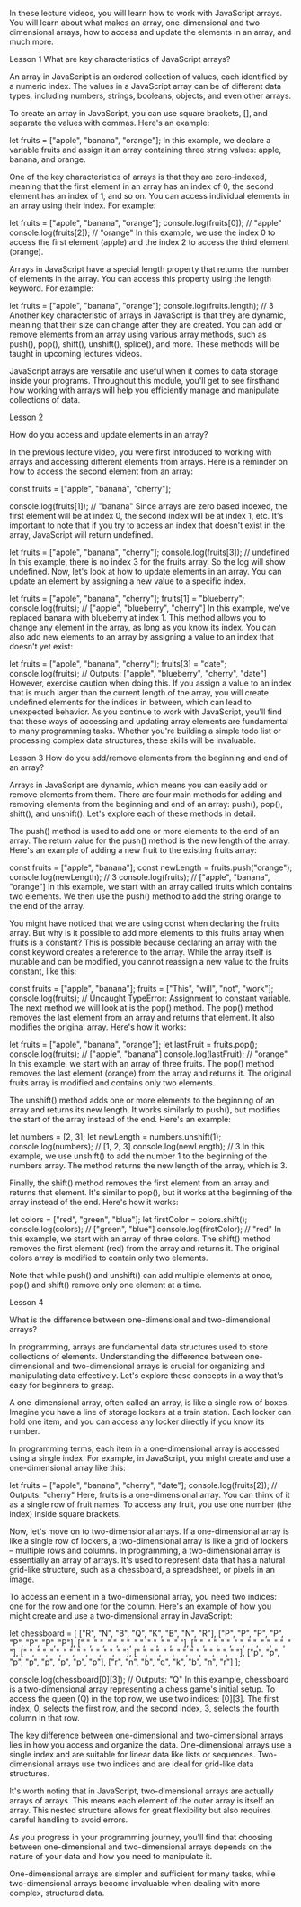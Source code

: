 In these lecture videos, you will learn how to work with JavaScript arrays. You will learn about what makes an array, one-dimensional and two-dimensional arrays, how to access and update the elements in an array, and much more.

Lesson 1
What are key characteristics of JavaScript arrays?

An array in JavaScript is an ordered collection of values, each identified by a numeric index. The values in a JavaScript array can be of different data types, including numbers, strings, booleans, objects, and even other arrays.

To create an array in JavaScript, you can use square brackets, [], and separate the values with commas. Here's an example:

let fruits = ["apple", "banana", "orange"];
In this example, we declare a variable fruits and assign it an array containing three string values: apple, banana, and orange.

One of the key characteristics of arrays is that they are zero-indexed, meaning that the first element in an array has an index of 0, the second element has an index of 1, and so on. You can access individual elements in an array using their index. For example:

let fruits = ["apple", "banana", "orange"];
console.log(fruits[0]); // "apple"
console.log(fruits[2]); // "orange"
In this example, we use the index 0 to access the first element (apple) and the index 2 to access the third element (orange).

Arrays in JavaScript have a special length property that returns the number of elements in the array. You can access this property using the length keyword. For example:

let fruits = ["apple", "banana", "orange"];
console.log(fruits.length); // 3
Another key characteristic of arrays in JavaScript is that they are dynamic, meaning that their size can change after they are created. You can add or remove elements from an array using various array methods, such as push(), pop(), shift(), unshift(), splice(), and more. These methods will be taught in upcoming lectures videos.

JavaScript arrays are versatile and useful when it comes to data storage inside your programs. Throughout this module, you'll get to see firsthand how working with arrays will help you efficiently manage and manipulate collections of data.

Lesson 2


How do you access and update elements in an array?

In the previous lecture video, you were first introduced to working with arrays and accessing different elements from arrays. Here is a reminder on how to access the second element from an array:

const fruits = ["apple", "banana", "cherry"];

console.log(fruits[1]); // "banana"
Since arrays are zero based indexed, the first element will be at index 0, the second index will be at index 1, etc. It's important to note that if you try to access an index that doesn't exist in the array, JavaScript will return undefined.

let fruits = ["apple", "banana", "cherry"];
console.log(fruits[3]); // undefined
In this example, there is no index 3 for the fruits array. So the log will show undefined. Now, let's look at how to update elements in an array. You can update an element by assigning a new value to a specific index.

let fruits = ["apple", "banana", "cherry"];
fruits[1] = "blueberry";
console.log(fruits); // ["apple", "blueberry", "cherry"]
In this example, we've replaced banana with blueberry at index 1. This method allows you to change any element in the array, as long as you know its index. You can also add new elements to an array by assigning a value to an index that doesn't yet exist:

let fruits = ["apple", "banana", "cherry"];
fruits[3] = "date";
console.log(fruits); // Outputs: ["apple", "blueberry", "cherry", "date"]
However, exercise caution when doing this. If you assign a value to an index that is much larger than the current length of the array, you will create undefined elements for the indices in between, which can lead to unexpected behavior. As you continue to work with JavaScript, you'll find that these ways of accessing and updating array elements are fundamental to many programming tasks. Whether you're building a simple todo list or processing complex data structures, these skills will be invaluable.

Lesson 3
How do you add/remove elements from the beginning and end of an array?

Arrays in JavaScript are dynamic, which means you can easily add or remove elements from them. There are four main methods for adding and removing elements from the beginning and end of an array: push(), pop(), shift(), and unshift(). Let's explore each of these methods in detail.

The push() method is used to add one or more elements to the end of an array. The return value for the push() method is the new length of the array. Here's an example of adding a new fruit to the existing fruits array:

const fruits = ["apple", "banana"];
const newLength = fruits.push("orange");
console.log(newLength); // 3
console.log(fruits); // ["apple", "banana", "orange"]
In this example, we start with an array called fruits which contains two elements. We then use the push() method to add the string orange to the end of the array.

You might have noticed that we are using const when declaring the fruits array. But why is it possible to add more elements to this fruits array when fruits is a constant? This is possible because declaring an array with the const keyword creates a reference to the array. While the array itself is mutable and can be modified, you cannot reassign a new value to the fruits constant, like this:

const fruits = ["apple", "banana"];
fruits = ["This", "will", "not", "work"];
console.log(fruits); // Uncaught TypeError: Assignment to constant variable. 
The next method we will look at is the pop() method. The pop() method removes the last element from an array and returns that element. It also modifies the original array. Here's how it works:

let fruits = ["apple", "banana", "orange"];
let lastFruit = fruits.pop();
console.log(fruits); // ["apple", "banana"]
console.log(lastFruit); // "orange"
In this example, we start with an array of three fruits. The pop() method removes the last element (orange) from the array and returns it. The original fruits array is modified and contains only two elements.

The unshift() method adds one or more elements to the beginning of an array and returns its new length. It works similarly to push(), but modifies the start of the array instead of the end. Here's an example:

let numbers = [2, 3];
let newLength = numbers.unshift(1);
console.log(numbers); // [1, 2, 3]
console.log(newLength); // 3
In this example, we use unshift() to add the number 1 to the beginning of the numbers array. The method returns the new length of the array, which is 3.

Finally, the shift() method removes the first element from an array and returns that element. It's similar to pop(), but it works at the beginning of the array instead of the end. Here's how it works:

let colors = ["red", "green", "blue"];
let firstColor = colors.shift();
console.log(colors); // ["green", "blue"]
console.log(firstColor); // "red"
In this example, we start with an array of three colors. The shift() method removes the first element (red) from the array and returns it. The original colors array is modified to contain only two elements.

Note that while push() and unshift() can add multiple elements at once, pop() and shift() remove only one element at a time.

Lesson 4

What is the difference between one-dimensional and two-dimensional arrays?

In programming, arrays are fundamental data structures used to store collections of elements. Understanding the difference between one-dimensional and two-dimensional arrays is crucial for organizing and manipulating data effectively. Let's explore these concepts in a way that's easy for beginners to grasp.

A one-dimensional array, often called an array, is like a single row of boxes. Imagine you have a line of storage lockers at a train station. Each locker can hold one item, and you can access any locker directly if you know its number.

In programming terms, each item in a one-dimensional array is accessed using a single index. For example, in JavaScript, you might create and use a one-dimensional array like this:

let fruits = ["apple", "banana", "cherry", "date"];
console.log(fruits[2]); // Outputs: "cherry"
Here, fruits is a one-dimensional array. You can think of it as a single row of fruit names. To access any fruit, you use one number (the index) inside square brackets.

Now, let's move on to two-dimensional arrays. If a one-dimensional array is like a single row of lockers, a two-dimensional array is like a grid of lockers – multiple rows and columns. In programming, a two-dimensional array is essentially an array of arrays. It's used to represent data that has a natural grid-like structure, such as a chessboard, a spreadsheet, or pixels in an image.

To access an element in a two-dimensional array, you need two indices: one for the row and one for the column. Here's an example of how you might create and use a two-dimensional array in JavaScript:

let chessboard = [
    ["R", "N", "B", "Q", "K", "B", "N", "R"],
    ["P", "P", "P", "P", "P", "P", "P", "P"],
    [" ", " ", " ", " ", " ", " ", " ", " "],
    [" ", " ", " ", " ", " ", " ", " ", " "],
    [" ", " ", " ", " ", " ", " ", " ", " "],
    [" ", " ", " ", " ", " ", " ", " ", " "],
    ["p", "p", "p", "p", "p", "p", "p", "p"],
    ["r", "n", "b", "q", "k", "b", "n", "r"]
];

console.log(chessboard[0][3]); // Outputs: "Q"
In this example, chessboard is a two-dimensional array representing a chess game's initial setup. To access the queen (Q) in the top row, we use two indices: [0][3]. The first index, 0, selects the first row, and the second index, 3, selects the fourth column in that row.

The key difference between one-dimensional and two-dimensional arrays lies in how you access and organize the data. One-dimensional arrays use a single index and are suitable for linear data like lists or sequences. Two-dimensional arrays use two indices and are ideal for grid-like data structures.

It's worth noting that in JavaScript, two-dimensional arrays are actually arrays of arrays. This means each element of the outer array is itself an array. This nested structure allows for great flexibility but also requires careful handling to avoid errors.

As you progress in your programming journey, you'll find that choosing between one-dimensional and two-dimensional arrays depends on the nature of your data and how you need to manipulate it.

One-dimensional arrays are simpler and sufficient for many tasks, while two-dimensional arrays become invaluable when dealing with more complex, structured data.

